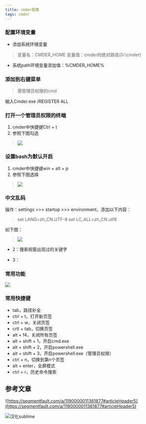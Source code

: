 ```yaml
---
title: cmder配置
tags: cmder
---
```


### 配置环境变量

* 添加系统环境变量
> 变量名：CMDER_HOME
  变量值：cmder的绝对路径(G:\cmder)
* 系统path环境变量添加值：%CMDER_HOME%

<!-- more -->

### 添加到右键菜单

> 需管理员权限的cmd

输入Cmder.exe /REGISTER ALL

### 打开一个管理员权限的终端

1. cmder中快捷键Ctrl + t
2. 参照下图勾选
> ![](2018-6-2-01.png)

### 设置bash为默认开启
1. cmder中快捷键win + alt + p
2. 参照下图选择
> ![](2018-6-2-02.png)

### 中文乱码

操作：settings >>> startup >>> environment，添加以下内容：
> set LANG=zh_CN.UTF-8
> set LC_ALL=zh_CN.utf8

如下图：
> ![](2018-6-2-03.png)

* 2：搜索视窗出现过的关键字

* 3：

### 常用功能

![](2018-6-2-04.png)




### 常用快捷键

* tab，路径补全
* ctrl + t，打开新页签
* ctrl + w，关闭页签
* crtl + tab，切换页签
* alt + f4，关闭所有页签
* alt + shift + 1，开启cmd.exe
* alt + shift + 2，开启powershell.exe
* alt + shift + 3，开启powershell.exe（管理员权限）
* ctrl + n，切换到第n个页签
* alt + enter，全屏模式
* ctrl + r，历史命令搜索

## 参考文章

![https://segmentfault.com/a/1190000011361877#articleHeader5](https://segmentfault.com/a/1190000011361877#articleHeader5)

![汉化sublime](https://blog.csdn.net/heyangyi_19940703/article/details/51869502)



















